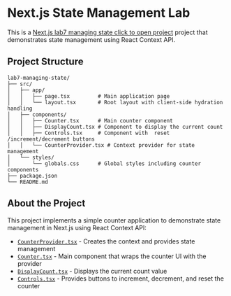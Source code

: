 # Next.js State Management Lab

This is a [Next.js lab7 managing state  click to open project](https://hjoseph777.github.io/lab7-managing-state/) project that demonstrates state management using React Context API.

## Project Structure

```
lab7-managing-state/
├── src/
│   ├── app/
│   │   ├── page.tsx         # Main application page
│   │   └── layout.tsx       # Root layout with client-side hydration handling
│   ├── components/
│   │   ├── Counter.tsx      # Main counter component
│   │   ├── DisplayCount.tsx # Component to display the current count
│   │   ├── Controls.tsx     # Component with  reset /increment/decrement buttons
│   │   └── CounterProvider.tsx # Context provider for state management
│   └── styles/
│       └── globals.css      # Global styles including counter components
├── package.json
└── README.md
```

## About the Project

This project implements a simple counter application to demonstrate state management in Next.js using React Context API:

- [`CounterProvider.tsx`](https://github.com/hjoseph777/lab7-managing-state/blob/main/src/components/CounterProvider.tsx) - Creates the context and provides state management
- [`Counter.tsx`](https://github.com/hjoseph777/lab7-managing-state/blob/main/src/components/Counter.tsx) - Main component that wraps the counter UI with the provider
- [`DisplayCount.tsx`](https://github.com/hjoseph777/lab7-managing-state/blob/main/src/components/DisplayCount.tsx) - Displays the current count value
- [`Controls.tsx`](https://github.com/hjoseph777/lab7-managing-state/blob/main/src/components/Controls.tsx) - Provides buttons to increment, decrement, and reset the counter




